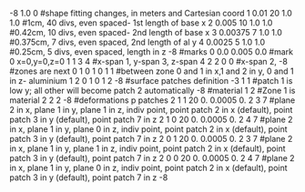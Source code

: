 -8   1.0   0 #shape fitting changes, in meters and Cartesian coord
1   0.01     20   1.0   1.0   #1cm,    40 divs, even spaced- 1st length of base x
2   0.005    10   1.0   1.0   #0.42cm, 10 divs, even spaced- 2nd length of base x
3   0.00375   7   1.0   1.0   #0.375cm, 7 divs, even spaced, 2nd length of al y
4   0.0025    5   1.0   1.0   #0.25cm,  5 divs, even spaced, length in z
-8 #marks
0   0.0   0.005   0.0   #mark 0 x=0,y=0,z=0
1   1     3     4     #x-span 1, y-span 3, z-span 4
2   2     0     0     #x-span 2, 
-8 #zones are next
0  1    0   1    0  1    1   #between zone 0 and 1 in x,1 and 2 in y, 0 and 1 in z- aluminium
1  2    0   1    0  1    2
-8 #surface patches definition
 -3  1    1   #patch 1 is low y; all other will become patch 2 automatically
-8 #material
1   2   #Zone 1 is material 2
2   2
-8 #deformations p patches
2  1  1    20    0.  0.0005  0.    2  3  7 #plane 2 in x, plane 1 in y, plane 1 in z, indiv point, point patch 2 in x (default), point patch 3 in y (default), point patch 7 in z
2  1  0    20    0.  0.0005  0.    2  4  7 #plane 2 in x, plane 1 in y, plane 0 in z, indiv point, point patch 2 in x (default), point patch 3 in y (default), point patch 7 in z
2  0  1    20    0.  0.0005  0.    2  3  7 #plane 2 in x, plane 1 in y, plane 1 in z, indiv point, point patch 2 in x (default), point patch 3 in y (default), point patch 7 in z
2  0  0    20    0.  0.0005  0.    2  4  7 #plane 2 in x, plane 1 in y, plane 0 in z, indiv point, point patch 2 in x (default), point patch 3 in y (default), point patch 7 in z
-8
